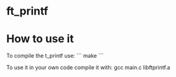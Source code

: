 # ft_printf

# How to use it
To compile the t_printf use:
´´´
make
´´´

To use it in your own code compile it with: gcc main.c libftprintf.a
